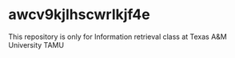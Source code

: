 # awcv9kjlhscwrlkjf4e
This repository is only for Information retrieval class at Texas A&amp;M University TAMU
